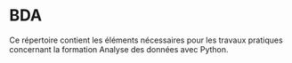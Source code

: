 # BDA
Ce répertoire contient les éléments nécessaires pour les travaux pratiques concernant la formation Analyse des données avec Python.
